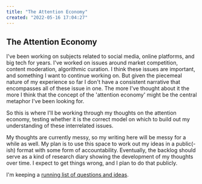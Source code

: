 ```yaml
---
title: "The Attention Economy"
created: "2022-05-16 17:04:27"
---
```


## The Attention Economy

I've been working on subjects related to social media, online platforms, and big tech for years. I've worked on issues around market competition, content moderation, algorithmic curation. I think these issues are important, and something I want to continue working on. But given the piecemeal nature of my experience so far I don't have a consistent narrative that encompasses all of these issue in one. The more I've thought about it the more I think that the concept of the 'attention economy' might be the central metaphor I've been looking for.

So this is where I'll be working through my thoughts on the attention economy, testing whether it is the correct model on which to build out my understanding of these interrelated issues.

My thoughts are currently messy, so my writing here will be messy for a while as well. My plan is to use this space to work out my ideas in a public(-ish) format with some form of accountability. Eventually, the backlog should serve as a kind of research diary showing the development of my thoughts over time. I expect to get things wrong, and I plan to do that publicly.


I'm keeping a [running list of questions and ideas](posts/questions.md).
